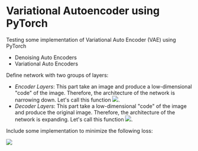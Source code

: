 # Variational Autoencoder using PyTorch

Testing some implementation of Variational Auto Encoder (VAE) using PyTorch

- Denoising Auto Encoders
- Variational Auto Encoders

Define network with two groups of layers:
  * *Encoder Layers*: This part take an image and produce a low-dimensional "code" of the image. Therefore, the architecture of the network is narrowing down. Let's call this function <img src="https://render.githubusercontent.com/render/math?math=f^{\text{encoder}}">.
  * *Decoder Layers*: This part take a low-dimensional "code" of the image and produce the original image. Therefore, the architecture of the network is expanding. Let's call this function <img src="https://render.githubusercontent.com/render/math?math=f^{\text{decoder}}">.
  
Include some implementation to minimize the following loss:

<img src="https://render.githubusercontent.com/render/math?math=\mathcal{L} = \frac{1}{N} \sum_{i=1}^N \|x_i - f^{\text{decoder}}(f^{\text{encoder}}(x_i))\|_2^2">
